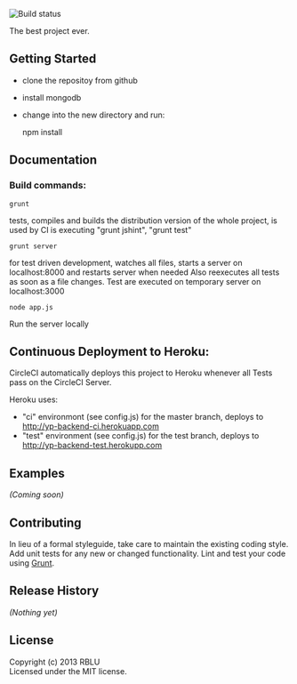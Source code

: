 ![Build status](https://circleci.com/gh/youpers/yp-backend.png?circle-token=:circle-token)

The best project ever.

## Getting Started
- clone the repositoy from github
- install mongodb
- change into the new directory and run:

    npm install


## Documentation
### Build commands:

    grunt
tests, compiles and builds the distribution version of the whole project, is used by CI
is executing "grunt jshint", "grunt test"

    grunt server
for test driven development, watches all files, starts a server on localhost:8000 and restarts server when needed
Also reexecutes all tests as soon as a file changes. Test are executed on temporary server on localhost:3000

    node app.js
Run the server locally

## Continuous Deployment to Heroku:

CircleCI automatically deploys this project to Heroku whenever all Tests pass on the CircleCI Server.

Heroku uses:
- "ci" environmont (see config.js) for the master branch, deploys to http://yp-backend-ci.herokuapp.com
- "test" environment (see config.js) for the test branch, deploys to http://yp-backend-test.herokupp.com

## Examples
_(Coming soon)_

## Contributing
In lieu of a formal styleguide, take care to maintain the existing coding style. Add unit tests for any new or changed functionality. Lint and test your code using [Grunt](http://gruntjs.com/).

## Release History
_(Nothing yet)_

## License
Copyright (c) 2013 RBLU  
Licensed under the MIT license.
